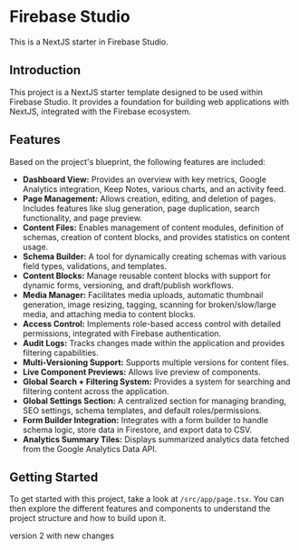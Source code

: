 # Firebase Studio

This is a NextJS starter in Firebase Studio.

## Introduction

This project is a NextJS starter template designed to be used within Firebase Studio. It provides a foundation for building web applications with NextJS, integrated with the Firebase ecosystem.

## Features

Based on the project's blueprint, the following features are included:

*   **Dashboard View:** Provides an overview with key metrics, Google Analytics integration, Keep Notes, various charts, and an activity feed.
*   **Page Management:** Allows creation, editing, and deletion of pages. Includes features like slug generation, page duplication, search functionality, and page preview.
*   **Content Files:** Enables management of content modules, definition of schemas, creation of content blocks, and provides statistics on content usage.
*   **Schema Builder:** A tool for dynamically creating schemas with various field types, validations, and templates.
*   **Content Blocks:** Manage reusable content blocks with support for dynamic forms, versioning, and draft/publish workflows.
*   **Media Manager:** Facilitates media uploads, automatic thumbnail generation, image resizing, tagging, scanning for broken/slow/large media, and attaching media to content blocks.
*   **Access Control:** Implements role-based access control with detailed permissions, integrated with Firebase authentication.
*   **Audit Logs:** Tracks changes made within the application and provides filtering capabilities.
*   **Multi-Versioning Support:** Supports multiple versions for content files.
*   **Live Component Previews:** Allows live preview of components.
*   **Global Search + Filtering System:** Provides a system for searching and filtering content across the application.
*   **Global Settings Section:** A centralized section for managing branding, SEO settings, schema templates, and default roles/permissions.
*   **Form Builder Integration:** Integrates with a form builder to handle schema logic, store data in Firestore, and export data to CSV.
*   **Analytics Summary Tiles:** Displays summarized analytics data fetched from the Google Analytics Data API.

## Getting Started

To get started with this project, take a look at `/src/app/page.tsx`. You can then explore the different features and components to understand the project structure and how to build upon it.


version 2 with new changes
